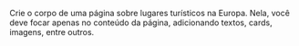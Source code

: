 Crie o corpo de uma página sobre lugares turísticos na Europa. Nela, você deve focar apenas no conteúdo da página, adicionando textos, cards, imagens, entre outros.
